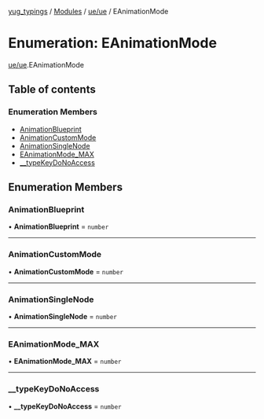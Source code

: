 [yug_typings](../README.md) / [Modules](../modules.md) / [ue/ue](../modules/ue_ue.md) / EAnimationMode

# Enumeration: EAnimationMode

[ue/ue](../modules/ue_ue.md).EAnimationMode

## Table of contents

### Enumeration Members

- [AnimationBlueprint](ue_ue.EAnimationMode.md#animationblueprint)
- [AnimationCustomMode](ue_ue.EAnimationMode.md#animationcustommode)
- [AnimationSingleNode](ue_ue.EAnimationMode.md#animationsinglenode)
- [EAnimationMode\_MAX](ue_ue.EAnimationMode.md#eanimationmode_max)
- [\_\_typeKeyDoNoAccess](ue_ue.EAnimationMode.md#__typekeydonoaccess)

## Enumeration Members

### AnimationBlueprint

• **AnimationBlueprint** = `number`

___

### AnimationCustomMode

• **AnimationCustomMode** = `number`

___

### AnimationSingleNode

• **AnimationSingleNode** = `number`

___

### EAnimationMode\_MAX

• **EAnimationMode\_MAX** = `number`

___

### \_\_typeKeyDoNoAccess

• **\_\_typeKeyDoNoAccess** = `number`
